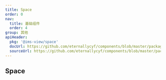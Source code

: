 ```yaml
---
title: Space
order: 0
nav:
  title: 基础组件
  order: 4
group: 其他
apiHeader:
  pkg: '@ims-view/space'
  docUrl: https://github.com/eternallycyf/components/blob/master/packages/space/src/Space/index.md
  sourceUrl: https://github.com/eternallycyf/components/blob/master/packages/space/src/Space/index.tsx
---
```


## Space

<code transform="true" src='./demo/demo1.tsx'></code>
